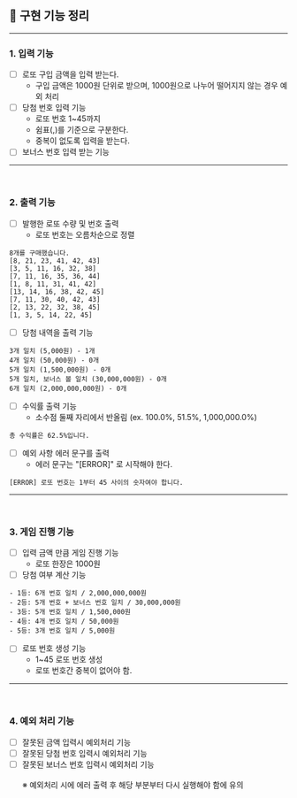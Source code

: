 ## 🚀 구현 기능 정리

---
### 1. 입력 기능
- [ ] 로또 구입 금액을 입력 받는다.
  - 구입 금액은 1000원 단위로 받으며, 1000원으로 나누어 떨어지지 않는 경우 예외 처리
- [ ] 당첨 번호 입력 기능
  - 로또 번호 1~45까지
  - 쉼표(,)를 기준으로 구분한다.
  - 중복이 없도록 입력을 받는다.
- [ ] 보너스 번호 입력 받는 기능
--- 
<br>

### 2. 출력 기능
- [ ] 발행한 로또 수량 및 번호 출력
  - 로또 번호는 오름차순으로 정렬
```
8개를 구매했습니다.
[8, 21, 23, 41, 42, 43] 
[3, 5, 11, 16, 32, 38] 
[7, 11, 16, 35, 36, 44] 
[1, 8, 11, 31, 41, 42] 
[13, 14, 16, 38, 42, 45] 
[7, 11, 30, 40, 42, 43] 
[2, 13, 22, 32, 38, 45] 
[1, 3, 5, 14, 22, 45]
```

- [ ] 당첨 내역을 출력 기능
```
3개 일치 (5,000원) - 1개
4개 일치 (50,000원) - 0개
5개 일치 (1,500,000원) - 0개
5개 일치, 보너스 볼 일치 (30,000,000원) - 0개
6개 일치 (2,000,000,000원) - 0개
```

- [ ] 수익률 출력 기능
  - 소수점 둘째 자리에서 반올림 (ex. 100.0%, 51.5%, 1,000,000.0%)
```
총 수익률은 62.5%입니다.
```
- [ ] 예외 사항 에러 문구를 출력
  - 에러 문구는 "[ERROR]" 로 시작해야 한다.
```
[ERROR] 로또 번호는 1부터 45 사이의 숫자여야 합니다.
```
---
<br>

### 3. 게임 진행 기능
- [ ] 입력 금액 만큼 게임 진행 기능
  - 로또 한장은 1000원
- [ ] 당첨 여부 계산 기능
```
- 1등: 6개 번호 일치 / 2,000,000,000원
- 2등: 5개 번호 + 보너스 번호 일치 / 30,000,000원
- 3등: 5개 번호 일치 / 1,500,000원
- 4등: 4개 번호 일치 / 50,000원
- 5등: 3개 번호 일치 / 5,000원
```
- [ ] 로또 번호 생성 기능
  - 1~45 로또 번호 생성
  - 로또 번호간 중복이 없어야 함.
---
<br>

### 4. 예외 처리 기능
- [ ] 잘못된 금액 입력시 예외처리 기능
- [ ] 잘못된 당첨 번호 입력시 예외처리 기능
- [ ] 잘못된 보너스 번호 입력시 예외처리 기능
<br><br>※ 예외처리 시에 에러 출력 후 해당 부분부터 다시 실행해야 함에 유의